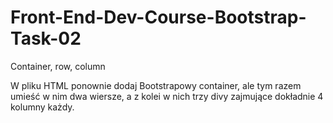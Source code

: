 # Front-End-Dev-Course-Bootstrap-Task-02
Container, row, column

W pliku HTML ponownie dodaj Bootstrapowy container, ale tym razem umieść w nim dwa wiersze, a z kolei w nich trzy divy zajmujące dokładnie 4 kolumny każdy.
